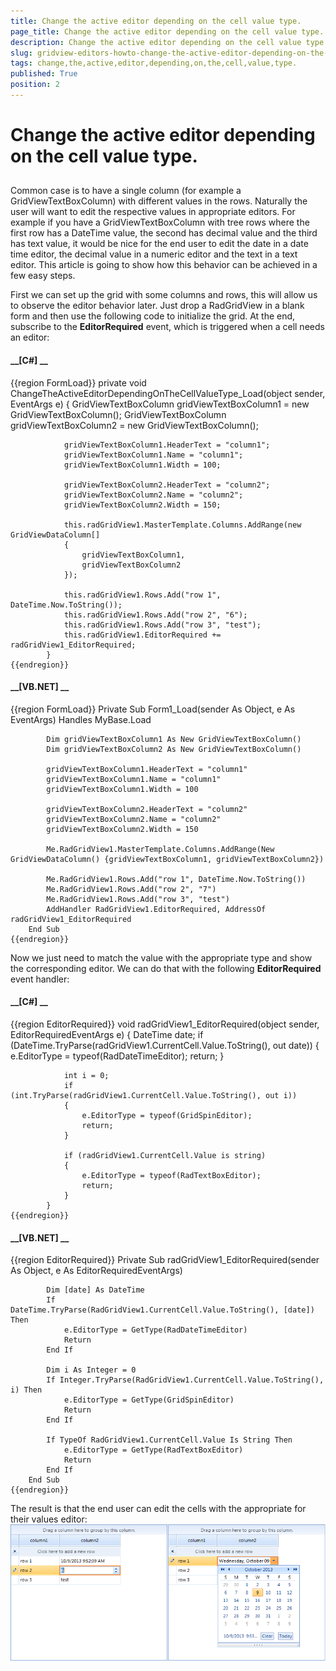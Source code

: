 ```yaml
---
title: Change the active editor depending on the cell value type.
page_title: Change the active editor depending on the cell value type.
description: Change the active editor depending on the cell value type.
slug: gridview-editors-howto-change-the-active-editor-depending-on-the-cell-value-type
tags: change,the,active,editor,depending,on,the,cell,value,type.
published: True
position: 2
---
```


# Change the active editor depending on the cell value type.



## 

Common case is to have a single column (for example a GridViewTextBoxColumn) with different values in the rows.
          Naturally the user will want to edit the respective values in appropriate editors. For example if you have a
          GridViewTextBoxColumn with tree rows where the first row has a DateTime value, the second has decimal value and the
          third has text value, it would be nice for the end user to edit the date in a date time editor, the decimal
          value in a numeric editor and the text in a text editor. This article is going to show how this behavior can be achieved
          in a few easy steps.
        

First we can set up the grid with some columns and rows, this will allow us to observe the editor behavior later.
          Just drop a RadGridView in a blank form and then use the following code to initialize the grid. At the end, subscribe
          to the __EditorRequired__ event, which is triggered when a cell needs an editor:
        

#### __[C#] __

{{region FormLoad}}
	        private void ChangeTheActiveEditorDependingOnTheCellValueType_Load(object sender, EventArgs e)
	        {
	            GridViewTextBoxColumn gridViewTextBoxColumn1 = new GridViewTextBoxColumn();
	            GridViewTextBoxColumn gridViewTextBoxColumn2 = new GridViewTextBoxColumn();
	
	            gridViewTextBoxColumn1.HeaderText = "column1";
	            gridViewTextBoxColumn1.Name = "column1";
	            gridViewTextBoxColumn1.Width = 100;
	
	            gridViewTextBoxColumn2.HeaderText = "column2";
	            gridViewTextBoxColumn2.Name = "column2";
	            gridViewTextBoxColumn2.Width = 150;
	
	            this.radGridView1.MasterTemplate.Columns.AddRange(new GridViewDataColumn[]
	            {
	                gridViewTextBoxColumn1,
	                gridViewTextBoxColumn2
	            });
	
	            this.radGridView1.Rows.Add("row 1", DateTime.Now.ToString());
	            this.radGridView1.Rows.Add("row 2", "6");
	            this.radGridView1.Rows.Add("row 3", "test");
	            this.radGridView1.EditorRequired += radGridView1_EditorRequired;
	        }
	{{endregion}}



#### __[VB.NET] __

{{region FormLoad}}
	    Private Sub Form1_Load(sender As Object, e As EventArgs) Handles MyBase.Load
	
	        Dim gridViewTextBoxColumn1 As New GridViewTextBoxColumn()
	        Dim gridViewTextBoxColumn2 As New GridViewTextBoxColumn()
	
	        gridViewTextBoxColumn1.HeaderText = "column1"
	        gridViewTextBoxColumn1.Name = "column1"
	        gridViewTextBoxColumn1.Width = 100
	
	        gridViewTextBoxColumn2.HeaderText = "column2"
	        gridViewTextBoxColumn2.Name = "column2"
	        gridViewTextBoxColumn2.Width = 150
	
	        Me.RadGridView1.MasterTemplate.Columns.AddRange(New GridViewDataColumn() {gridViewTextBoxColumn1, gridViewTextBoxColumn2})
	
	        Me.RadGridView1.Rows.Add("row 1", DateTime.Now.ToString())
	        Me.RadGridView1.Rows.Add("row 2", "7")
	        Me.RadGridView1.Rows.Add("row 3", "test")
	        AddHandler RadGridView1.EditorRequired, AddressOf radGridView1_EditorRequired
	    End Sub
	{{endregion}}



Now we just need to match the value with the appropriate type and show the corresponding editor.
          We can do that with the following __EditorRequired__ event handler:
        

#### __[C#] __

{{region EditorRequired}}
	        void radGridView1_EditorRequired(object sender, EditorRequiredEventArgs e)
	        {
	            DateTime date;
	            if (DateTime.TryParse(radGridView1.CurrentCell.Value.ToString(), out date))
	            {
	                e.EditorType = typeof(RadDateTimeEditor);
	                return;
	            }
	
	            int i = 0;
	            if (int.TryParse(radGridView1.CurrentCell.Value.ToString(), out i))
	            {
	                e.EditorType = typeof(GridSpinEditor);
	                return;
	            }
	
	            if (radGridView1.CurrentCell.Value is string)
	            {
	                e.EditorType = typeof(RadTextBoxEditor);
	                return;
	            }
	        }
	{{endregion}}



#### __[VB.NET] __

{{region EditorRequired}}
	    Private Sub radGridView1_EditorRequired(sender As Object, e As EditorRequiredEventArgs)
	
	        Dim [date] As DateTime
	        If DateTime.TryParse(RadGridView1.CurrentCell.Value.ToString(), [date]) Then
	            e.EditorType = GetType(RadDateTimeEditor)
	            Return
	        End If
	
	        Dim i As Integer = 0
	        If Integer.TryParse(RadGridView1.CurrentCell.Value.ToString(), i) Then
	            e.EditorType = GetType(GridSpinEditor)
	            Return
	        End If
	
	        If TypeOf RadGridView1.CurrentCell.Value Is String Then
	            e.EditorType = GetType(RadTextBoxEditor)
	            Return
	        End If
	    End Sub
	{{endregion}}



The result is that the end user can edit the cells with the appropriate for their values editor:
        ![gridview-editors-howto-change-the-active-editor-depending-on-the-cell-value-type 001](images/gridview-editors-howto-change-the-active-editor-depending-on-the-cell-value-type001.png)
